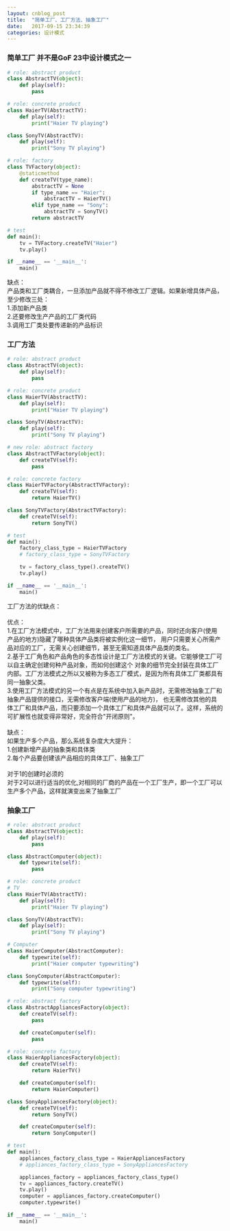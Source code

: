```yaml
---
layout: cnblog_post
title:  "简单工厂、工厂方法、抽象工厂"
date:   2017-09-15 23:34:39
categories: 设计模式
---
```

### 简单工厂 并不是GoF 23中设计模式之一

```python
# role: abstract product
class AbstractTV(object):
    def play(self):
        pass

# role: concrete product
class HaierTV(AbstractTV):
    def play(self):
        print("Haier TV playing")

class SonyTV(AbstractTV):
    def play(self):
        print("Sony TV playing")

# role: factory
class TVFactory(object):
    @staticmethod
    def createTV(type_name):
        abstractTV = None
        if type_name == "Haier":
            abstractTV = HaierTV()
        elif type_name == "Sony":
            abstractTV = SonyTV()
        return abstractTV

# test
def main():
    tv = TVFactory.createTV("Haier")
    tv.play()

if __name__ == '__main__':
    main()
```

缺点：<br/>
产品类和工厂类耦合，一旦添加产品就不得不修改工厂逻辑。如果新增具体产品，至少修改三处：<br/>
1.添加新产品类<br/>
2.还要修改生产产品的工厂类代码<br/>
3.调用工厂类处要传递新的产品标识<br/>

### 工厂方法

```python
# role: abstract product
class AbstractTV(object):
    def play(self):
        pass

# role: concrete product
class HaierTV(AbstractTV):
    def play(self):
        print("Haier TV playing")

class SonyTV(AbstractTV):
    def play(self):
        print("Sony TV playing")

# new role: abstract factory
class AbstractTVFactory(object):
    def createTV(self):
        pass

# role: concrete factory
class HaierTVFactory(AbstractTVFactory):
    def createTV(self):
        return HaierTV()

class SonyTVFactory(AbstractTVFactory):
    def createTV(self):
        return SonyTV()

# test
def main():
    factory_class_type = HaierTVFactory
    # factory_class_type = SonyTVFactory

    tv = factory_class_type().createTV()
    tv.play()

if __name__ == '__main__':
    main()
```

工厂方法的优缺点：<br/><br/>
优点：<br/>
1.在工厂方法模式中，工厂方法用来创建客户所需要的产品，同时还向客户(使用产品的地方)隐藏了哪种具体产品类将被实例化这一细节，
用户只需要关心所需产品对应的工厂，无需关心创建细节，甚至无需知道具体产品类的类名。<br/>
2.基于工厂角色和产品角色的多态性设计是工厂方法模式的关键。它能够使工厂可以自主确定创建何种产品对象，而如何创建这个
对象的细节完全封装在具体工厂内部。工厂方法模式之所以又被称为多态工厂模式，是因为所有具体工厂类都具有同一抽象父类。<br/>
3.使用工厂方法模式的另一个有点是在系统中加入新产品时，无需修改抽象工厂和抽象产品提供的接口，无需修改客户端(使用产品的地方)，
也无需修改其他的具体工厂和具体产品，而只要添加一个具体工厂和具体产品就可以了。这样，系统的可扩展性也就变得非常好，完全符合"开闭原则"。<br/><br/>
缺点：<br/>
如果生产多个产品，那么系统复杂度大大提升：<br/>
1.创建新增产品的抽象类和具体类<br/>
2.每个产品要创建该产品相应的具体工厂、抽象工厂<br/><br/>
对于1的创建时必须的<br/>
对于2可以进行适当的优化,对相同的厂商的产品在一个工厂生产，即一个工厂可以生产多个产品，这样就演变出来了抽象工厂<br/>

### 抽象工厂

```python
# role: abstract product
class AbstractTV(object):
    def play(self):
        pass

class AbstractComputer(object):
    def typewrite(self):
        pass

# role: concrete product
# TV
class HaierTV(AbstractTV):
    def play(self):
        print("Haier TV playing")

class SonyTV(AbstractTV):
    def play(self):
        print("Sony TV playing")

# Computer
class HaierComputer(AbstractComputer):
    def typewrite(self):
        print("Haier computer typewriting")

class SonyComputer(AbstractComputer):
    def typewrite(self):
        print("Sony computer typewriting")
```

```python
# role: abstract factory
class AbstractAppliancesFactory(object):
    def createTV(self):
        pass

    def createComputer(self):
        pass

# role: concrete factory
class HaierAppliancesFactory(object):
    def createTV(self):
        return HaierTV()

    def createComputer(self):
        return HaierComputer()

class SonyAppliancesFactory(object):
    def createTV(self):
        return SonyTV()

    def createComputer(self):
        return SonyComputer()
```

```python
# test
def main():
    appliances_factory_class_type = HaierAppliancesFactory
    # appliances_factory_class_type = SonyAppliancesFactory

    appliances_factory = appliances_factory_class_type()
    tv = appliances_factory.createTV()
    tv.play()
    computer = appliances_factory.createComputer()
    computer.typewrite()

if __name__ == '__main__':
    main()
```
